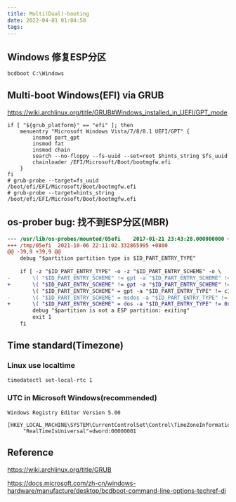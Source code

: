 ```yaml
---
title: Multi(Dual)-booting
date: 2022-04-01 01:04:58
tags:
---
```


## Windows 修复ESP分区

```cmd
bcdboot C:\Windows
```

## Multi-boot Windows(EFI) via GRUB

https://wiki.archlinux.org/title/GRUB#Windows_installed_in_UEFI/GPT_mode

<!--more-->

```shell
if [ "${grub_platform}" == "efi" ]; then
	menuentry "Microsoft Windows Vista/7/8/8.1 UEFI/GPT" {
		insmod part_gpt
		insmod fat
		insmod chain
		search --no-floppy --fs-uuid --set=root $hints_string $fs_uuid
		chainloader /EFI/Microsoft/Boot/bootmgfw.efi
	}
fi
# grub-probe --target=fs_uuid /boot/efi/EFI/Microsoft/Boot/bootmgfw.efi
# grub-probe --target=hints_string /boot/efi/EFI/Microsoft/Boot/bootmgfw.efi
```

## os-prober bug: 找不到ESP分区(MBR)

```diff
--- /usr/lib/os-probes/mounted/05efi	2017-01-21 23:43:28.000000000 +0800
+++ /tmp/05efi	2021-10-06 22:11:02.332865995 +0800
@@ -39,9 +39,9 @@
 	debug "$partition partition type is $ID_PART_ENTRY_TYPE"
 
 	if [ -z "$ID_PART_ENTRY_TYPE" -o -z "$ID_PART_ENTRY_SCHEME" -o \
-		\( "$ID_PART_ENTRY_SCHEME" != gpt -a "$ID_PART_ENTRY_SCHEME" != msdos \) -o \
+		\( "$ID_PART_ENTRY_SCHEME" != gpt -a "$ID_PART_ENTRY_SCHEME" != dos \) -o \
 		\( "$ID_PART_ENTRY_SCHEME" = gpt -a "$ID_PART_ENTRY_TYPE" != c12a7328-f81f-11d2-ba4b-00a0c93ec93b \) -o \
-		\( "$ID_PART_ENTRY_SCHEME" = msdos -a "$ID_PART_ENTRY_TYPE" != 0xef \) ]; then
+		\( "$ID_PART_ENTRY_SCHEME" = dos -a "$ID_PART_ENTRY_TYPE" != 0xef \) ]; then
 		debug "$partition is not a ESP partition: exiting"
 		exit 1
 	fi

```

## Time standard(Timezone)

### Linux use localtime

```bash
timedatectl set-local-rtc 1
```

### UTC in Microsoft Windows(recommended)

```
Windows Registry Editor Version 5.00

[HKEY_LOCAL_MACHINE\SYSTEM\CurrentControlSet\Control\TimeZoneInformation]
     "RealTimeIsUniversal"=dword:00000001
```

## Reference

https://wiki.archlinux.org/title/GRUB

https://docs.microsoft.com/zh-cn/windows-hardware/manufacture/desktop/bcdboot-command-line-options-techref-di
